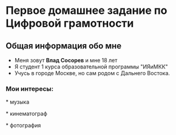 # Первое домашнее задание по Цифровой грамотности

## Общая информация обо мне
* Меня зовут **Влад Сосорев** и мне 18 лет
* Я студент 1 курса образовательной программы "ИЯиМКК"
* Учусь в городе Москве, но сам родом с Дальнего Востока.
### Мои интересы:

\* музыка

\* кинематограф

\* фотография


